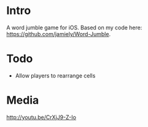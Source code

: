 # Intro

A word jumble game for iOS. Based on my code here:
https://github.com/jamiely/Word-Jumble.

# Todo

* Allow players to rearrange cells

# Media

http://youtu.be/CrXjJ9-Z-Io

